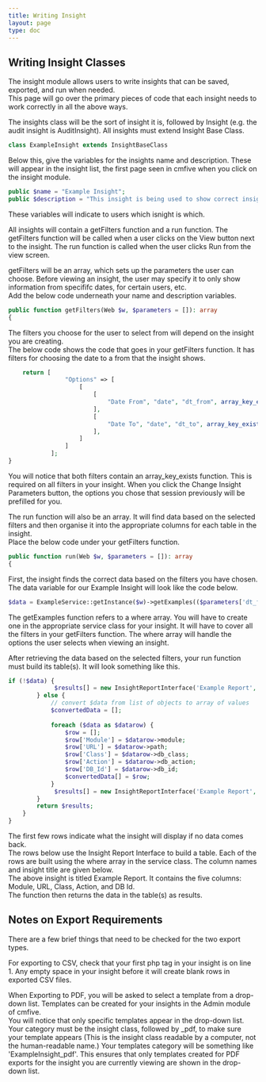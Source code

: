 ```yaml
---
title: Writing Insight
layout: page
type: doc
---
```


## Writing Insight Classes

The insight module allows users to write insights that can be saved, exported, and run when needed.<br>
This page will go over the primary pieces of code that each insight needs to work correctly in all the above ways.

The insights class will be the sort of insight it is, followed by Insight (e.g. the audit insight is AuditInsight). All insights must extend Insight Base Class.

```php
class ExampleInsight extends InsightBaseClass
```

Below this, give the variables for the insights name and description. These will appear in the insight list, the first page seen in cmfive when you click on the insight module.

```php
public $name = "Example Insight";
public $description = "This insight is being used to show correct insight syntax in the docs";
```
These variables will indicate to users which isnight is which.

All insights will contain a getFilters function and a run function. The getFilters function will be called when a user clicks on the View button next to the insight. The run function is called when the user clicks Run from the view screen.

getFilters will be an array, which sets up the parameters the user can choose. Before viewing an insight, the user may specify it to only show information from specififc dates, for certain users, etc.<br>
Add the below code underneath your name and description variables.

```php
public function getFilters(Web $w, $parameters = []): array
{
```

The filters you choose for the user to select from will depend on the insight you are creating.<br>
The below code shows the code that goes in your getFilters function. It has filters for choosing the date to a from that the insight shows.

```php
    return [
                "Options" => [
                    [
                        [
                            "Date From", "date", "dt_from", array_key_exists('dt_from', $parameters) ? $parameters['dt_from'] : null
                        ],
                        [
                            "Date To", "date", "dt_to", array_key_exists('dt_to', $parameters) ? $parameters['dt_to'] : null
                        ],
                    ]
                ]
            ];
}
```

You will notice that both filters contain an array_key_exists function. This is required on all filters in your insight. When you click the Change Insight Parameters button, the options you chose that session previously will be prefilled for you.

The run function will also be an array. It will find data based on the selected filters and then organise it into the appropriate columns for each table in the insight.<br>
Place the below code under your getFilters function.

```php
public function run(Web $w, $parameters = []): array
{
```
First, the insight finds the correct data based on the filters you have chosen. The data variable for our Example Insight will look like the code below.

```php
$data = ExampleService::getInstance($w)->getExamples(($parameters['dt_from']), ($parameters['dt_to']));
```

The getExamples function refers to a where array. You will have to create one in the appropriate service class for your insight. It will have to cover all the filters in your getFilters function. The where array will handle the options the user selects when viewing an insight.

After retrieving the data based on the selected filters, your run function must build its table(s). It will look something like this.

```php
if (!$data) {
             $results[] = new InsightReportInterface('Example Report', ['Results'], [['No data returned for selections']]);
        } else {
            // convert $data from list of objects to array of values
            $convertedData = [];
            
            foreach ($data as $datarow) {
                $row = [];
                $row['Module'] = $datarow->module;
                $row['URL'] = $datarow->path;
                $row['Class'] = $datarow->db_class;
                $row['Action'] = $datarow->db_action;
                $row['DB_Id'] = $datarow->db_id;
                $convertedData[] = $row;
            }
             $results[] = new InsightReportInterface('Example Report', ['Module', 'URL', 'Class', 'Action', 'DB Id'], $convertedData);
        }
        return $results;
    }
}
```

The first few rows indicate what the insight will display if no data comes back.<br>
The rows below use the Insight Report Interface to build a table. Each of the rows are built using the where array in the service class. The column names and insight title are given below.<br> 
The above insight is titled Example Report. It contains the five columns: Module, URL, Class, Action, and DB Id.<br>
The function then returns the data in the table(s) as results.

## Notes on Export Requirements

There are a few brief things that need to be checked for the two export types.

For exporting to CSV, check that your first php tag in your insight is on line 1. Any empty space in your insight before it will create blank rows in exported CSV files.

When Exporting to PDF, you will be asked to select a template from a drop-down list. Templates can be created for your insights in the Admin module of cmfive.<br>
You will notice that only specific templates appear in the drop-down list. Your category must be the insight class, followed by _pdf, to make sure your template appears (This is the insight class readable by a computer, not the human-readable name.) Your templates category will be something like 'ExampleInsight_pdf'. This ensures that only templates created for PDF exports for the insight you are currently viewing are shown in the drop-down list.